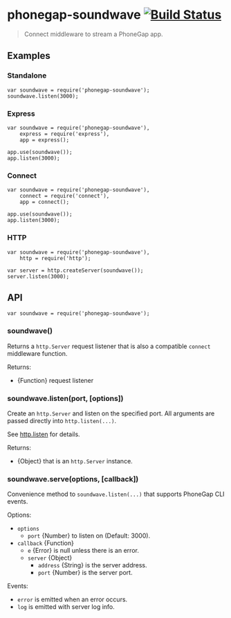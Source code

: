 # phonegap-soundwave [![Build Status][travis-ci-img]][travis-ci-url]

> Connect middleware to stream a PhoneGap app.

## Examples

### Standalone

    var soundwave = require('phonegap-soundwave');
    soundwave.listen(3000);

### Express

    var soundwave = require('phonegap-soundwave'),
        express = require('express'),
        app = express();

    app.use(soundwave());
    app.listen(3000);

### Connect

    var soundwave = require('phonegap-soundwave'),
        connect = require('connect'),
        app = connect();

    app.use(soundwave());
    app.listen(3000);

### HTTP

    var soundwave = require('phonegap-soundwave'),
        http = require('http');

    var server = http.createServer(soundwave());
    server.listen(3000);

## API

    var soundwave = require('phonegap-soundwave');

### soundwave()

Returns a `http.Server` request listener that is also a compatible
`connect` middleware function.

Returns:

  - {Function} request listener

### soundwave.listen(port, [options])

Create an `http.Server` and listen on the specified port.
All arguments are passed directly into `http.listen(...)`.

See [http.listen](http://nodejs.org/api/http.html#http_server_listen_path_callback)
for details.

Returns:

  - {Object} that is an `http.Server` instance.

### soundwave.serve(options, [callback])

Convenience method to `soundwave.listen(...)` that supports PhoneGap CLI events.

Options:

  - `options`
    - `port` {Number} to listen on (Default: 3000).
  - `callback` {Function}
    - `e` {Error} is null unless there is an error.
    - `server` {Object}
      - `address` {String} is the server address.
      - `port` {Number} is the server port.

Events:

  - `error` is emitted when an error occurs.
  - `log` is emitted with server log info.

[travis-ci-img]: https://travis-ci.org/phonegap/node-phonegap-soundwave.png?branch=master
[travis-ci-url]: http://travis-ci.org/phonegap/node-phonegap-soundwave

